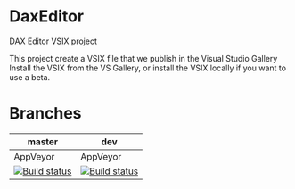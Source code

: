 # DaxEditor
DAX Editor VSIX project

This project create a VSIX file that we publish in the Visual Studio Gallery
Install the VSIX from the VS Gallery, or install the VSIX locally if you want to use a beta.

Branches
========

master | dev
------ | ----
AppVeyor | AppVeyor
[![Build status](https://ci.appveyor.com/api/projects/status/github/DaxEditor/DaxEditor?branch=master&svg=true)](https://ci.appveyor.com/project/HavenDV/DaxEditor/branch/master) | [![Build status](https://ci.appveyor.com/api/projects/status/github/DaxEditor/DaxEditor?branch=dev&svg=true)](https://ci.appveyor.com/project/HavenDV/DaxEditor/branch/dev)
